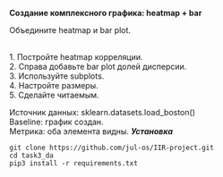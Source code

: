 **Создание комплексного графика: heatmap + bar**	<br>

Объедините heatmap и bar plot.

<br>	
1. Постройте heatmap корреляции.<br>
2. Справа добавьте bar plot долей дисперсии.<br>
3. Используйте subplots.<br>
4. Настройте размеры.<br>
5. Сделайте читаемым.<br>

Источник данных: sklearn.datasets.load_boston()	<br>
Baseline: график создан.<br> Метрика: оба элемента видны.
***Установка***
```console
git clone https://github.com/jul-os/IIR-project.git
cd task3_da
pip3 install -r requirements.txt
```